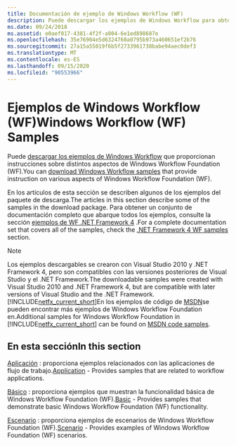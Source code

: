 ```yaml
---
title: Documentación de ejemplo de Windows Workflow (WF)
description: Puede descargar los ejemplos de Windows Workflow para obtener información sobre los distintos aspectos de Windows Workflow Foundation, incluidos los ejemplos de aplicación, básico y escenario.
ms.date: 09/24/2018
ms.assetid: e0aef017-4381-4f2f-a904-6e1ed898687e
ms.openlocfilehash: 35e76904e5d6324760a0795b973a460651ef2b76
ms.sourcegitcommit: 27a15a55019f6b5f2733961738babe94aec0def3
ms.translationtype: MT
ms.contentlocale: es-ES
ms.lasthandoff: 09/15/2020
ms.locfileid: "90553966"
---
```

# <a name="windows-workflow-wf-samples"></a><span data-ttu-id="727b3-103">Ejemplos de Windows Workflow (WF)</span><span class="sxs-lookup"><span data-stu-id="727b3-103">Windows Workflow (WF) Samples</span></span>

<span data-ttu-id="727b3-104">Puede [descargar los ejemplos de Windows Workflow](https://www.microsoft.com/download/details.aspx?id=21459) que proporcionan instrucciones sobre distintos aspectos de Windows Workflow Foundation (WF).</span><span class="sxs-lookup"><span data-stu-id="727b3-104">You can [download Windows Workflow samples](https://www.microsoft.com/download/details.aspx?id=21459) that provide instruction on various aspects of Windows Workflow Foundation (WF).</span></span>

<span data-ttu-id="727b3-105">En los artículos de esta sección se describen algunos de los ejemplos del paquete de descarga.</span><span class="sxs-lookup"><span data-stu-id="727b3-105">The articles in this section describe some of the samples in the download package.</span></span> <span data-ttu-id="727b3-106">Para obtener un conjunto de documentación completo que abarque todos los ejemplos, consulte la sección [ejemplos de WF .NET Framework 4](/previous-versions/dotnet/netframework-4.0/dd483375(v=vs.100)) .</span><span class="sxs-lookup"><span data-stu-id="727b3-106">For a complete documentation set that covers all of the samples, check the [.NET Framework 4 WF samples](/previous-versions/dotnet/netframework-4.0/dd483375(v=vs.100)) section.</span></span>

> [!NOTE]
> <span data-ttu-id="727b3-107">Los ejemplos descargables se crearon con Visual Studio 2010 y .NET Framework 4, pero son compatibles con las versiones posteriores de Visual Studio y el .NET Framework.</span><span class="sxs-lookup"><span data-stu-id="727b3-107">The downloadable samples were created with Visual Studio 2010 and .NET Framework 4, but are compatible with later versions of Visual Studio and the .NET Framework.</span></span> <span data-ttu-id="727b3-108">[!INCLUDE[netfx_current_short](../../../../includes/netfx-current-short-md.md)]En los ejemplos de código de [MSDN](/samples/browse/?redirectedfrom=MSDN-samples)se pueden encontrar más ejemplos de Windows Workflow Foundation en.</span><span class="sxs-lookup"><span data-stu-id="727b3-108">Additional samples for Windows Workflow Foundation in [!INCLUDE[netfx_current_short](../../../../includes/netfx-current-short-md.md)] can be found on [MSDN code samples](/samples/browse/?redirectedfrom=MSDN-samples).</span></span>

## <a name="in-this-section"></a><span data-ttu-id="727b3-109">En esta sección</span><span class="sxs-lookup"><span data-stu-id="727b3-109">In this section</span></span>

<span data-ttu-id="727b3-110">[Aplicación](application.md) : proporciona ejemplos relacionados con las aplicaciones de flujo de trabajo.</span><span class="sxs-lookup"><span data-stu-id="727b3-110">[Application](application.md) - Provides samples that are related to workflow applications.</span></span>

<span data-ttu-id="727b3-111">[Básico](basic.md) : proporciona ejemplos que muestran la funcionalidad básica de Windows Workflow Foundation (WF).</span><span class="sxs-lookup"><span data-stu-id="727b3-111">[Basic](basic.md) - Provides samples that demonstrate basic Windows Workflow Foundation (WF) functionality.</span></span>

<span data-ttu-id="727b3-112">[Escenario](scenario.md) : proporciona ejemplos de escenarios de Windows Workflow Foundation (WF).</span><span class="sxs-lookup"><span data-stu-id="727b3-112">[Scenario](scenario.md) - Provides examples of Windows Workflow Foundation (WF) scenarios.</span></span>
